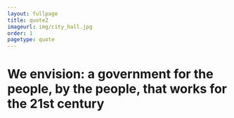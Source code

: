 ```yaml
---
layout: fullpage
title: quote2
imageurl: img/city_hall.jpg
order: 1
pagetype: quote
---
```



We envision: a government for the people, by the people, that works for the 21st century
=================
